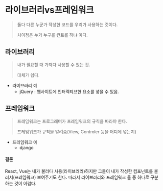 # 라이브러리vs프레임워크

> 둘다 다른 누군가 작성한 코드를 우리가 사용하는 것이다.
>
> 차이점은 누가 누구를 컨트롤 하냐 이다.

## 라이브러리

> 내가 필요할 때 가져다 사용할 수 있는 것.
>
> 대체가 쉽다.

- 라이브러리 예
  - jQuery : 웹사이트에 인터랙티브한 요소를 넣을 수 있음. 

## 프레임워크

> 프레임워크는 프로그래머가 프레임워크의 규칙을 따라야 한다.
>
> 프레임워크가 규칙을 알려줌(View, Controler 등을 어디에 넣는지)

- 프레임워크 예
  - django

#### 결론

React, Vue는 내가 불러다 사용(라이브러리)하지만 그들이 내가 작성한 컴포넌트를 불러서(프레임워크) 보여주기도 한다. 따라서 라이브러리와 프레임워크 둘 중 하나로 구분하는 것이 어렵다. 